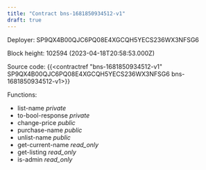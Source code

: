 ```yaml
---
title: "Contract bns-1681850934512-v1"
draft: true
---
```

Deployer: SP9QX4B00QJC6PQ08E4XGCQH5YECS236WX3NFSG6


 



Block height: 102594 (2023-04-18T20:58:53.000Z)

Source code: {{<contractref "bns-1681850934512-v1" SP9QX4B00QJC6PQ08E4XGCQH5YECS236WX3NFSG6 bns-1681850934512-v1>}}

Functions:

* list-name _private_
* to-bool-response _private_
* change-price _public_
* purchase-name _public_
* unlist-name _public_
* get-current-name _read_only_
* get-listing _read_only_
* is-admin _read_only_
